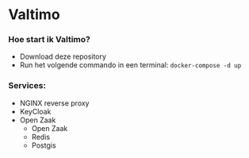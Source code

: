 # Valtimo

### Hoe start ik Valtimo?
- Download deze repository
- Run het volgende commando in een terminal:
```docker-compose -d up```

### Services:
- NGINX reverse proxy
- KeyCloak
- Open Zaak
  - Open Zaak
  - Redis 
  - Postgis

